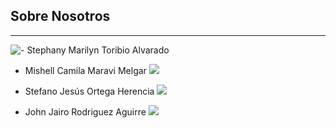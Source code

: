 
## Sobre Nosotros
---
<img src="https://drive.google.com/file/d/1h3fTnxEBJ7_Qfscdp_85Q-uiaeMHV_pQ/view?usp=sharing" alt="- Stephany Marilyn Toribio Alvarado">

- Mishell Camila Maravi Melgar
![](https://drive.google.com/file/d/1ioOllq0zR6i1L6uMiS1c8tiKDdHAF-pC/view?usp=sharing)
  
- Stefano Jesús Ortega Herencia
![](https://drive.google.com/file/d/1PRh0oPNCdZ6n9Wt1Faj-cI8b-b8doFiF/view?usp=sharing)
  
- John Jairo Rodriguez Aguirre
![](https://drive.google.com/file/d/1Im-gUQjK8Wl8wnTAwhUpn3MyDNuJ63BL/view?usp=sharing)